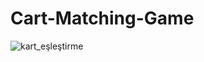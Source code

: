 # Cart-Matching-Game

<!--  -------- -->
<!--  --------
 ![cart matching game photo1](https://user-images.githubusercontent.com/72153125/123243334-96f56600-d4eb-11eb-9cea-eefa59d7d20f.png)
 
 
 --------
 --------
 
![cart matching game photo2](https://user-images.githubusercontent.com/72153125/123243348-9a88ed00-d4eb-11eb-8392-6bd7822a5249.png)
<!-- 

<iframe width="260" height="120" style="position:absolute;top:0;left:0;width:100%;height:100%;" frameBorder="0" src="https://imgflip.com/embed/5glb1n"></iframe>
<!--  
<a href="https://imgflip.com/gif/5glb1n"></a>
 -->




![kart_eşleştirme](https://user-images.githubusercontent.com/72153125/125848228-03b4bb14-153e-4107-a4e8-3501b722f98a.gif)
